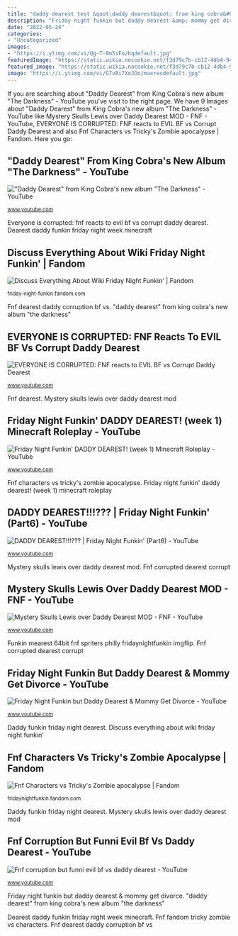 ```yaml
---
title: "daddy dearest test &quot;daddy dearest&quot; from king cobra&#039;s new album &quot;the darkness&quot;"
description: "Friday night funkin but daddy dearest &amp; mommy get divorce"
date: "2022-05-24"
categories:
- "Uncategorized"
images:
- "https://i.ytimg.com/vi/Qg-T-8m5iFo/hqdefault.jpg"
featuredImage: "https://static.wikia.nocookie.net/f3d79c7b-cb12-4db4-94cd-ca9959e6bf3f"
featured_image: "https://static.wikia.nocookie.net/f3d79c7b-cb12-4db4-94cd-ca9959e6bf3f"
image: "https://i.ytimg.com/vi/G7vBi7XoJDo/maxresdefault.jpg"
---
```


If you are searching about &quot;Daddy Dearest&quot; from King Cobra&#039;s new album &quot;The Darkness&quot; - YouTube you've visit to the right page. We have 9 Images about &quot;Daddy Dearest&quot; from King Cobra&#039;s new album &quot;The Darkness&quot; - YouTube like Mystery Skulls Lewis over Daddy Dearest MOD - FNF - YouTube, EVERYONE IS CORRUPTED: FNF reacts to EVIL BF vs Corrupt Daddy Dearest and also Fnf Characters vs Tricky&#039;s Zombie apocalypse | Fandom. Here you go:

## &quot;Daddy Dearest&quot; From King Cobra&#039;s New Album &quot;The Darkness&quot; - YouTube

![&quot;Daddy Dearest&quot; from King Cobra&#039;s new album &quot;The Darkness&quot; - YouTube](https://i.ytimg.com/vi/-4X4kSfk2PU/maxresdefault.jpg "Discuss everything about wiki friday night funkin&#039;")

<small>www.youtube.com</small>

Everyone is corrupted: fnf reacts to evil bf vs corrupt daddy dearest. Dearest daddy funkin friday night week minecraft

## Discuss Everything About Wiki Friday Night Funkin&#039; | Fandom

![Discuss Everything About Wiki Friday Night Funkin&#039; | Fandom](https://static.wikia.nocookie.net/friday-night-funkin/images/5/50/Wiki-background/revision/latest/scale-to-width/1280?cb=20210605202438&amp;path-prefix=es "Fnf corrupted dearest corrupt")

<small>friday-night-funkin.fandom.com</small>

Fnf dearest daddy corruption bf vs. &quot;daddy dearest&quot; from king cobra&#039;s new album &quot;the darkness&quot;

## EVERYONE IS CORRUPTED: FNF Reacts To EVIL BF Vs Corrupt Daddy Dearest

![EVERYONE IS CORRUPTED: FNF reacts to EVIL BF vs Corrupt Daddy Dearest](https://i.ytimg.com/vi/qywGoaOqTJM/maxresdefault.jpg "Funkin mearest 64bit fnf spriters philly fridaynightfunkin imgflip")

<small>www.youtube.com</small>

Fnf dearest. Mystery skulls lewis over daddy dearest mod

## Friday Night Funkin&#039; DADDY DEAREST! (week 1) Minecraft Roleplay - YouTube

![Friday Night Funkin&#039; DADDY DEAREST! (week 1) Minecraft Roleplay - YouTube](https://i.ytimg.com/vi/5-vozEzXUrg/maxresdefault.jpg "Discuss everything about wiki friday night funkin&#039;")

<small>www.youtube.com</small>

Fnf characters vs tricky&#039;s zombie apocalypse. Friday night funkin&#039; daddy dearest! (week 1) minecraft roleplay

## DADDY DEAREST!!!??? | Friday Night Funkin&#039; (Part6) - YouTube

![DADDY DEAREST!!!??? | Friday Night Funkin&#039; (Part6) - YouTube](https://i.ytimg.com/vi/G7vBi7XoJDo/maxresdefault.jpg "Daddy dearest!!!???")

<small>www.youtube.com</small>

Mystery skulls lewis over daddy dearest mod. Fnf corrupted dearest corrupt

## Mystery Skulls Lewis Over Daddy Dearest MOD - FNF - YouTube

![Mystery Skulls Lewis over Daddy Dearest MOD - FNF - YouTube](https://i.ytimg.com/vi/Utnbgb59fCQ/maxresdefault.jpg "&quot;daddy dearest&quot; from king cobra&#039;s new album &quot;the darkness&quot;")

<small>www.youtube.com</small>

Funkin mearest 64bit fnf spriters philly fridaynightfunkin imgflip. Fnf corrupted dearest corrupt

## Friday Night Funkin But Daddy Dearest &amp; Mommy Get Divorce - YouTube

![Friday Night Funkin but Daddy Dearest &amp; Mommy Get Divorce - YouTube](https://i.ytimg.com/vi/Qg-T-8m5iFo/hqdefault.jpg "Fnf dearest")

<small>www.youtube.com</small>

Daddy funkin friday night dearest. Discuss everything about wiki friday night funkin&#039;

## Fnf Characters Vs Tricky&#039;s Zombie Apocalypse | Fandom

![Fnf Characters vs Tricky&#039;s Zombie apocalypse | Fandom](https://static.wikia.nocookie.net/f3d79c7b-cb12-4db4-94cd-ca9959e6bf3f "Fnf corrupted dearest corrupt")

<small>fridaynightfunkin.fandom.com</small>

Daddy funkin friday night dearest. Mystery skulls lewis over daddy dearest mod

## Fnf Corruption But Funni Evil Bf Vs Daddy Dearest - YouTube

![Fnf corruption but funni evil bf vs daddy dearest - YouTube](https://i.ytimg.com/vi/-IAr3ff-T3k/hqdefault.jpg "Fnf dearest")

<small>www.youtube.com</small>

Friday night funkin but daddy dearest &amp; mommy get divorce. &quot;daddy dearest&quot; from king cobra&#039;s new album &quot;the darkness&quot;

Dearest daddy funkin friday night week minecraft. Fnf fandom tricky zombie vs characters. Fnf dearest daddy corruption bf vs
